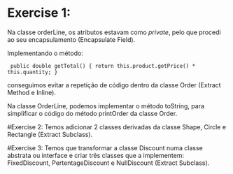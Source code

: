 # Exercise 1:
Na classe orderLine, os atributos estavam como *private*, pelo que procedi ao seu encapsulamento (Encapsulate Field).

Implementando o método:

`
public double getTotal() {
    return this.product.getPrice() * this.quantity;
}`

conseguimos evitar a repetição de código dentro da classe Order (Extract Method e Inline).

Na classe OrderLine, podemos implementar o método toString, para simplificar o código do método printOrder da classe Order.

#Exercise 2:
Temos adicionar 2 classes derivadas da classe Shape, Circle e Rectangle (Extract Subclass).

#Exercise 3:
Temos que transformar a classe Discount numa classe abstrata ou interface e criar três classes que a implementem: FixedDiscount, PertentageDiscount
e NullDiscount (Extract Subclass).